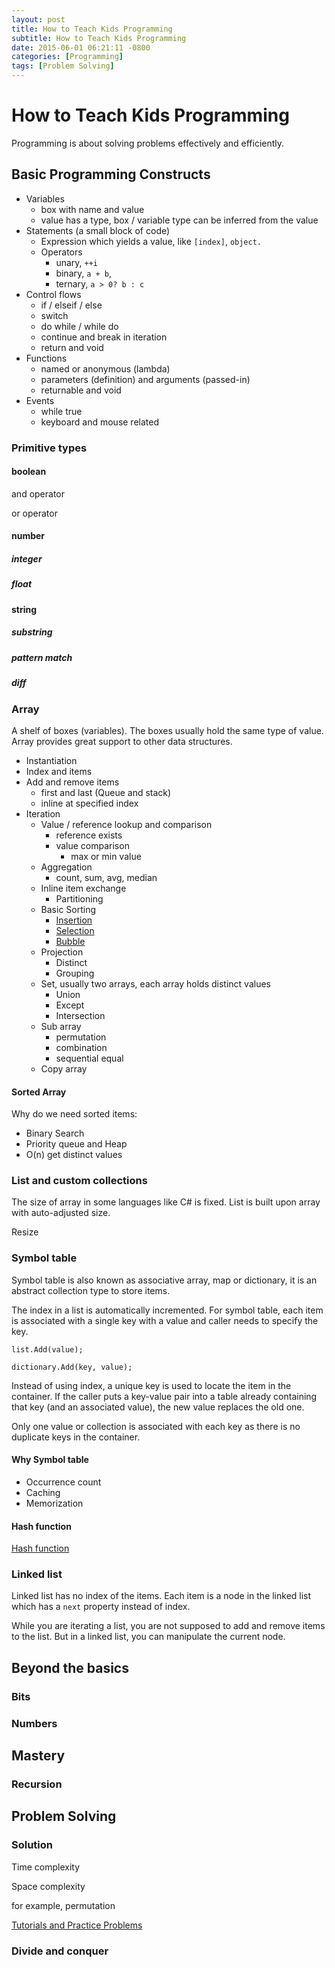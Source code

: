 ```yaml
---
layout: post
title: How to Teach Kids Programming
subtitle: How to Teach Kids Programming
date: 2015-06-01 06:21:11 -0800
categories: [Programming]
tags: [Problem Solving]
---
```


# How to Teach Kids Programming

Programming is about solving problems effectively and efficiently.

## Basic Programming Constructs

- Variables
  - box with name and value
  - value has a type, box / variable type can be inferred from the value
- Statements (a small block of code)
  - Expression which yields a value, like `[index]`, `object.`
  - Operators
    - unary, `++i`
    - binary, `a + b`,
    - ternary, `a > 0? b : c`
- Control flows
  - if / elseif / else
  - switch
  - do while / while do
  - continue and break in iteration
  - return and void
- Functions
  - named or anonymous (lambda)
  - parameters (definition) and arguments (passed-in)
  - returnable and void
- Events
  - while true
  - keyboard and mouse related

### Primitive types

#### boolean

and operator

or operator

#### number

##### integer

##### float

#### string

##### substring

##### pattern match

##### diff

### Array

A shelf of boxes (variables). The boxes usually hold the same type of value. Array provides great support to other data structures.

- Instantiation
- Index and items
- Add and remove items
  - first and last (Queue and stack)
  - inline at specified index
- Iteration
  - Value / reference lookup and comparison
    - reference exists
    - value comparison
      - max or min value
  - Aggregation
    - count, sum, avg, median
  - Inline item exchange
    - Partitioning
  - Basic Sorting
    - [Insertion](https://en.wikipedia.org/wiki/Insertion_sort)
    - [Selection](https://en.wikipedia.org/wiki/Selection_sort)
    - [Bubble](https://en.wikipedia.org/wiki/Bubble_sort)
  - Projection
    - Distinct
    - Grouping
  - Set, usually two arrays, each array holds distinct values
    - Union
    - Except
    - Intersection
  - Sub array
    - permutation
    - combination
    - sequential equal
  - Copy array

#### Sorted Array

Why do we need sorted items:

- Binary Search
- Priority queue and Heap
- O(n) get distinct values

### List and custom collections

The size of array in some languages like C# is fixed. List is built upon array with auto-adjusted size.

Resize

### Symbol table

Symbol table is also known as associative array, map or dictionary, it is an abstract collection type to store items.

The index in a list is automatically incremented. For symbol table, each item is associated with a single key with a value and caller needs to specify the key.

```CSharp
list.Add(value);

dictionary.Add(key, value);
```

Instead of using index, a unique key is used to locate the item in the container. If the caller puts a key-value pair into a table already containing that key (and an associated value), the new value replaces the old one.

Only one value or collection is associated with each key as there is no duplicate keys in the container.

#### Why Symbol table

- Occurrence count
- Caching
- Memorization

#### Hash function

[Hash function](https://en.wikipedia.org/wiki/Hash_function)

### Linked list

Linked list has no index of the items. Each item is a node in the linked list which has a `next` property instead of index.

While you are iterating a list, you are not supposed to add and remove items to the list. But in a linked list, you can manipulate the current node.

## Beyond the basics

### Bits

### Numbers

## Mastery

### Recursion

## Problem Solving

### Solution

Time complexity

Space complexity

for example, permutation

[Tutorials and Practice Problems](https://www.hackerearth.com/practice/)

### Divide and conquer
